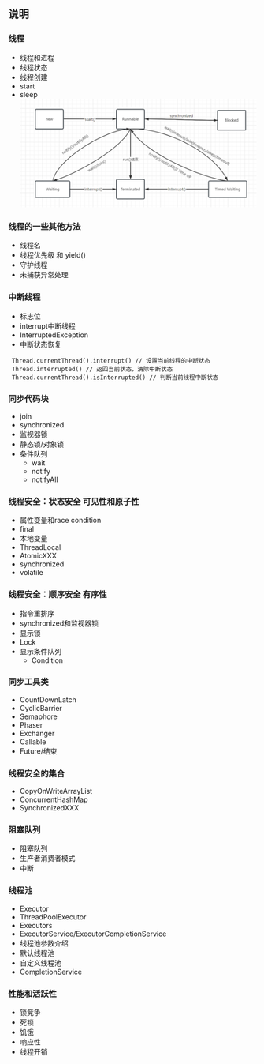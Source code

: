 ## 说明

### 线程
- 线程和进程
- 线程状态
- 线程创建
- start
- sleep
![线程状态图](../../../../resources/threadstate.png)
### 线程的一些其他方法
- 线程名
- 线程优先级 和 yield()
- 守护线程
- 未捕获异常处理
### 中断线程
- 标志位
- interrupt中断线程
- InterruptedException
- 中断状态恢复
```
 Thread.currentThread().interrupt() // 设置当前线程的中断状态
 Thread.interrupted() // 返回当前状态，清除中断状态
 Thread.currentThread().isInterrupted() // 判断当前线程中断状态
```
### 同步代码块
- join
- synchronized
- 监视器锁
- 静态锁/对象锁
- 条件队列
  - wait
  - notify
  - notifyAll
### 线程安全：状态安全 可见性和原子性
- 属性变量和race condition
- final
- 本地变量
- ThreadLocal
- AtomicXXX
- synchronized
- volatile
### 线程安全：顺序安全 有序性
- 指令重排序
- synchronized和监视器锁
- 显示锁
- Lock
- 显示条件队列
  - Condition
### 同步工具类
- CountDownLatch
- CyclicBarrier
- Semaphore
- Phaser
- Exchanger
- Callable
- Future/结束
### 线程安全的集合
- CopyOnWriteArrayList
- ConcurrentHashMap
- SynchronizedXXX
### 阻塞队列
- 阻塞队列
- 生产者消费者模式
- 中断
### 线程池
- Executor
- ThreadPoolExecutor
- Executors
- ExecutorService/ExecutorCompletionService
- 线程池参数介绍
- 默认线程池
- 自定义线程池
- CompletionService
### 性能和活跃性
- 锁竞争
- 死锁
- 饥饿
- 响应性
- 线程开销
